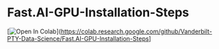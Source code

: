 # Fast.AI-GPU-Installation-Steps

[![Open In Colab](https://colab.research.google.com/assets/colab-badge.svg)](https://colab.research.google.com/github/Vanderbilt-PTY-Data-Science/Fast.AI-GPU-Installation-Steps]
